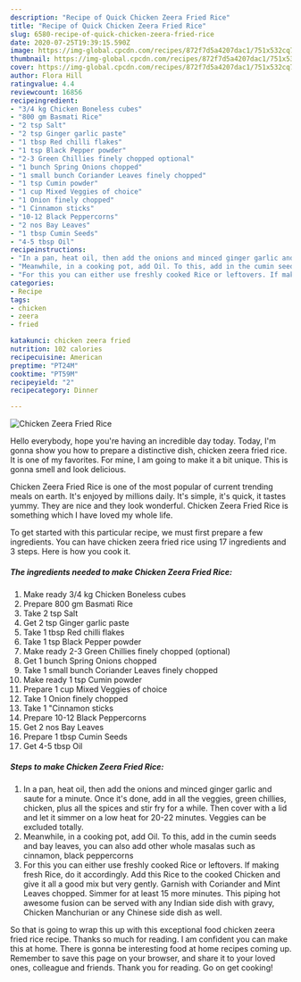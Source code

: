 ```yaml
---
description: "Recipe of Quick Chicken Zeera Fried Rice"
title: "Recipe of Quick Chicken Zeera Fried Rice"
slug: 6580-recipe-of-quick-chicken-zeera-fried-rice
date: 2020-07-25T19:39:15.590Z
image: https://img-global.cpcdn.com/recipes/872f7d5a4207dac1/751x532cq70/chicken-zeera-fried-rice-recipe-main-photo.jpg
thumbnail: https://img-global.cpcdn.com/recipes/872f7d5a4207dac1/751x532cq70/chicken-zeera-fried-rice-recipe-main-photo.jpg
cover: https://img-global.cpcdn.com/recipes/872f7d5a4207dac1/751x532cq70/chicken-zeera-fried-rice-recipe-main-photo.jpg
author: Flora Hill
ratingvalue: 4.4
reviewcount: 16856
recipeingredient:
- "3/4 kg Chicken Boneless cubes"
- "800 gm Basmati Rice"
- "2 tsp Salt"
- "2 tsp Ginger garlic paste"
- "1 tbsp Red chilli flakes"
- "1 tsp Black Pepper powder"
- "2-3 Green Chillies finely chopped optional"
- "1 bunch Spring Onions chopped"
- "1 small bunch Coriander Leaves finely chopped"
- "1 tsp Cumin powder"
- "1 cup Mixed Veggies of choice"
- "1 Onion finely chopped"
- "1 Cinnamon sticks"
- "10-12 Black Peppercorns"
- "2 nos Bay Leaves"
- "1 tbsp Cumin Seeds"
- "4-5 tbsp Oil"
recipeinstructions:
- "In a pan, heat oil, then add the onions and minced ginger garlic and saute for a minute. Once it&#39;s done, add in all the veggies, green chillies, chicken, plus all the spices and stir fry for a while. Then cover with a lid and let it simmer on a low heat for 20-22 minutes. Veggies can be excluded totally."
- "Meanwhile, in a cooking pot, add Oil. To this, add in the cumin seeds and bay leaves, you can also add other whole masalas such as cinnamon, black peppercorns"
- "For this you can either use freshly cooked Rice or leftovers. If making fresh Rice, do it accordingly. Add this Rice to the cooked Chicken and give it all a good mix but very gently. Garnish with Coriander and Mint Leaves chopped. Simmer for at least 15 more minutes. This piping hot awesome fusion can be served with any Indian side dish with gravy, Chicken Manchurian or any Chinese side dish as well."
categories:
- Recipe
tags:
- chicken
- zeera
- fried

katakunci: chicken zeera fried 
nutrition: 102 calories
recipecuisine: American
preptime: "PT24M"
cooktime: "PT59M"
recipeyield: "2"
recipecategory: Dinner

---
```



![Chicken Zeera Fried Rice](https://img-global.cpcdn.com/recipes/872f7d5a4207dac1/751x532cq70/chicken-zeera-fried-rice-recipe-main-photo.jpg)

Hello everybody, hope you're having an incredible day today. Today, I'm gonna show you how to prepare a distinctive dish, chicken zeera fried rice. It is one of my favorites. For mine, I am going to make it a bit unique. This is gonna smell and look delicious.



Chicken Zeera Fried Rice is one of the most popular of current trending meals on earth. It's enjoyed by millions daily. It's simple, it's quick, it tastes yummy. They are nice and they look wonderful. Chicken Zeera Fried Rice is something which I have loved my whole life.


To get started with this particular recipe, we must first prepare a few ingredients. You can have chicken zeera fried rice using 17 ingredients and 3 steps. Here is how you cook it.

<!--inarticleads1-->

##### The ingredients needed to make Chicken Zeera Fried Rice:

1. Make ready 3/4 kg Chicken Boneless cubes
1. Prepare 800 gm Basmati Rice
1. Take 2 tsp Salt
1. Get 2 tsp Ginger garlic paste
1. Take 1 tbsp Red chilli flakes
1. Take 1 tsp Black Pepper powder
1. Make ready 2-3 Green Chillies finely chopped (optional)
1. Get 1 bunch Spring Onions chopped
1. Take 1 small bunch Coriander Leaves finely chopped
1. Make ready 1 tsp Cumin powder
1. Prepare 1 cup Mixed Veggies of choice
1. Take 1 Onion finely chopped
1. Take 1 &#34;Cinnamon sticks
1. Prepare 10-12 Black Peppercorns
1. Get 2 nos Bay Leaves
1. Prepare 1 tbsp Cumin Seeds
1. Get 4-5 tbsp Oil




<!--inarticleads2-->

##### Steps to make Chicken Zeera Fried Rice:

1. In a pan, heat oil, then add the onions and minced ginger garlic and saute for a minute. Once it&#39;s done, add in all the veggies, green chillies, chicken, plus all the spices and stir fry for a while. Then cover with a lid and let it simmer on a low heat for 20-22 minutes. Veggies can be excluded totally.
1. Meanwhile, in a cooking pot, add Oil. To this, add in the cumin seeds and bay leaves, you can also add other whole masalas such as cinnamon, black peppercorns
1. For this you can either use freshly cooked Rice or leftovers. If making fresh Rice, do it accordingly. Add this Rice to the cooked Chicken and give it all a good mix but very gently. Garnish with Coriander and Mint Leaves chopped. Simmer for at least 15 more minutes. This piping hot awesome fusion can be served with any Indian side dish with gravy, Chicken Manchurian or any Chinese side dish as well.




So that is going to wrap this up with this exceptional food chicken zeera fried rice recipe. Thanks so much for reading. I am confident you can make this at home. There is gonna be interesting food at home recipes coming up. Remember to save this page on your browser, and share it to your loved ones, colleague and friends. Thank you for reading. Go on get cooking!
